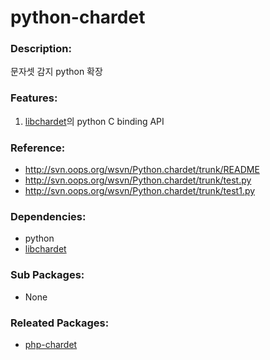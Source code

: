 # python-chardet

### Description:

문자셋 감지 python 확장

### Features:
1. [libchardet](pkg-core-libchardet.md)의 python C binding API

### Reference:
* http://svn.oops.org/wsvn/Python.chardet/trunk/README
* http://svn.oops.org/wsvn/Python.chardet/trunk/test.py
* http://svn.oops.org/wsvn/Python.chardet/trunk/test1.py

### Dependencies:
* python
* [libchardet](pkg-core-libchardet.md)

### Sub Packages:
* None

### Releated Packages:
* [php-chardet](pkg-core-php-chardet.md)